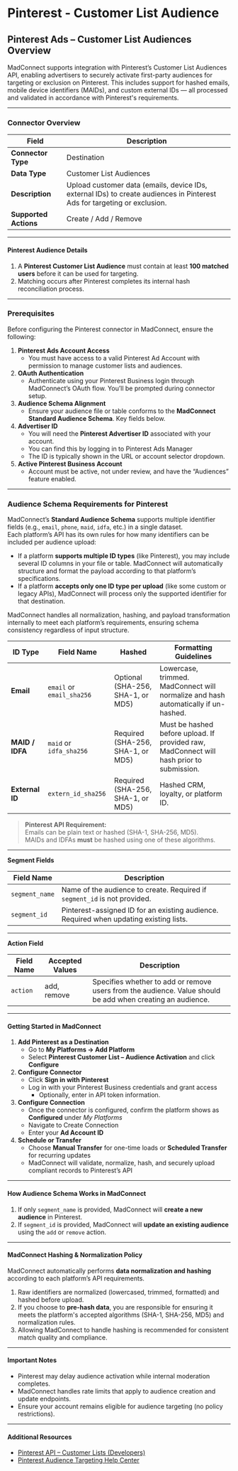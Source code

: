 # Pinterest - Customer List Audience

## Pinterest Ads – Customer List Audiences Overview

MadConnect supports integration with Pinterest’s Customer List Audiences API, enabling advertisers to securely activate first-party audiences for targeting or exclusion on Pinterest. This includes support for hashed emails, mobile device identifiers (MAIDs), and custom external IDs — all processed and validated in accordance with Pinterest's requirements.

***

### &#x20;Connector Overview

| Field                 | Description                                                                                                              |
| --------------------- | ------------------------------------------------------------------------------------------------------------------------ |
| **Connector Type**    | Destination                                                                                                              |
| **Data Type**         | Customer List Audiences                                                                                                  |
| **Description**       | Upload customer data (emails, device IDs, external IDs) to create audiences in Pinterest Ads for targeting or exclusion. |
| **Supported Actions** | Create / Add / Remove                                                                                                    |

***

#### Pinterest Audience Details

1. A **Pinterest Customer List Audience** must contain at least **100 matched users** before it can be used for targeting.
2. Matching occurs after Pinterest completes its internal hash reconciliation process.

***

### Prerequisites

Before configuring the Pinterest connector in MadConnect, ensure the following:

1. **Pinterest Ads Account Access**
   * You must have access to a valid Pinterest Ad Account with permission to manage customer lists and audiences.
2. **OAuth Authentication**&#x20;
   * Authenticate using your Pinterest Business login through MadConnect’s OAuth flow. You’ll be prompted during connector setup.
3. **Audience Schema Alignment**
   * Ensure your audience file or table conforms to the **MadConnect Standard Audience Schema**. Key fields below.
4. **Advertiser ID**
   * You will need the **Pinterest Advertiser ID** associated with your account.
   * You can find this by logging in to Pinterest Ads Manager
   * The ID is typically shown in the URL or account selector dropdown.
5. **Active Pinterest Business Account**
   * Account must be active, not under review, and have the “Audiences” feature enabled.

***

### Audience Schema Requirements for Pinterest

MadConnect’s **Standard Audience Schema** supports multiple identifier fields (e.g., `email`, `phone`, `maid`, `idfa`, etc.) in a single dataset.\
Each platform’s API has its own rules for how many identifiers can be included per audience upload:

* If a platform **supports multiple ID types** (like Pinterest), you may include several ID columns in your file or table. MadConnect will automatically structure and format the payload according to that platform’s specifications.
* If a platform **accepts only one ID type per upload** (like some custom or legacy APIs), MadConnect will process only the supported identifier for that destination.

MadConnect handles all normalization, hashing, and payload transformation internally to meet each platform’s requirements, ensuring schema consistency regardless of input structure.

| ID Type         | Field Name                | Hashed                            | Formatting Guidelines                                                                    |
| --------------- | ------------------------- | --------------------------------- | ---------------------------------------------------------------------------------------- |
| **Email**       | `email` or `email_sha256` | Optional (SHA-256, SHA-1, or MD5) | Lowercase, trimmed. MadConnect will normalize and hash automatically if un-hashed.       |
| **MAID / IDFA** | `maid` or `idfa_sha256`   | Required (SHA-256, SHA-1, or MD5) | Must be hashed before upload. If provided raw, MadConnect will hash prior to submission. |
| **External ID** | `extern_id_sha256`        | Required (SHA-256, SHA-1, or MD5) | Hashed CRM, loyalty, or platform ID.                                                     |

> **Pinterest API Requirement:**\
> Emails can be plain text or hashed (SHA-1, SHA-256, MD5).\
> MAIDs and IDFAs **must** be hashed using one of these algorithms.

***

**Segment Fields**

| Field Name     | Description                                                                            |
| -------------- | -------------------------------------------------------------------------------------- |
| `segment_name` | Name of the audience to create. Required if `segment_id` is not provided.              |
| `segment_id`   | Pinterest-assigned ID for an existing audience. Required when updating existing lists. |

***

**Action Field**

| Field Name | Accepted Values | Description                                                                                                |
| ---------- | --------------- | ---------------------------------------------------------------------------------------------------------- |
| `action`   | add, remove     | Specifies whether to add or remove users from the audience. Value should be add when creating an audience. |

***

#### Getting Started in MadConnect

1. **Add Pinterest as a Destination**
   * Go to **My Platforms → Add Platform**
   * Select **Pinterest Customer List – Audience Activation** and click **Configure**
2. **Configure Connector**
   * Click **Sign in with Pinterest**
   * Log in with your Pinterest Business credentials and grant access
     * Optionally, enter in API token information.&#x20;
3. **Configure Connection**
   * Once the connector is configured, confirm the platform shows as **Configured** under _My Platforms_
   * Navigate to Create Connection
   * Enter your **Ad Account ID**
4. **Schedule or Transfer**
   * Choose **Manual Transfer** for one-time loads or **Scheduled Transfer** for recurring updates
   * MadConnect will validate, normalize, hash, and securely upload compliant records to Pinterest’s API

***

#### How Audience Schema Works in MadConnect

1. If only `segment_name` is provided, MadConnect will **create a new audience** in Pinterest.
2. If `segment_id` is provided, MadConnect will **update an existing audience** using the `add` or `remove` action.

***

#### MadConnect Hashing & Normalization Policy

MadConnect automatically performs **data normalization and hashing** according to each platform’s API requirements.

1. Raw identifiers are normalized (lowercased, trimmed, formatted) and hashed before upload.
2. If you choose to **pre-hash data**, you are responsible for ensuring it meets the platform's accepted algorithms (SHA-1, SHA-256, MD5) and normalization rules.
3. Allowing MadConnect to handle hashing is recommended for consistent match quality and compliance.

***

#### Important Notes

* Pinterest may delay audience activation while internal moderation completes.
* MadConnect handles rate limits that apply to audience creation and update endpoints.
* Ensure your account remains eligible for audience targeting (no policy restrictions).

***

#### Additional Resources

* [Pinterest API – Customer Lists (Developers)](https://developers.pinterest.com/docs/api/v5/customer_lists-create/)
* [Pinterest Audience Targeting Help Center](https://help.pinterest.com/en/business/article/audience-targeting)

